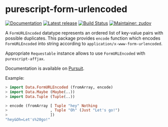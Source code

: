 # purescript-form-urlencoded

[![Documentation](https://pursuit.purescript.org/packages/purescript-form-urlencoded/badge)](http://pursuit.purescript.org/packages/purescript-form-urlencoded)
[![Latest release](http://img.shields.io/bower/v/purescript-form-urlencoded.svg)](https://github.com/purescript-contrib/purescript-form-urlencoded/releases)
[![Build Status](https://travis-ci.org/purescript-contrib/purescript-form-urlencoded.svg?branch=master)](https://travis-ci.org/purescript-contrib/purescript-form-urlencoded)
[![Maintainer: zudov](https://img.shields.io/badge/maintainer-zudov-lightgrey.svg)](https://github.com/zudov)

A `FormURLEncoded` datatype represents an ordered list of key-value pairs
with possible duplicates. This package provides `encode` function which encodes
`FormURLEncoded` into string according to `application/x-www-form-urlencoded`.

Appropriate `Requestable` instance allows to use `FormURLEncoded` with `purescript-affjax`.

Documentation is available on [Pursuit][Pursuit].

[Pursuit]: https://pursuit.purescript.org/packages/purescript-form-urlencoded

Example:

```haskell
> import Data.FormURLEncoded (fromArray, encode)
> import Data.Maybe (Maybe(..))
> import Data.Tuple (Tuple(..))

> encode (fromArray [ Tuple "hey" Nothing
>                   , Tuple "Oh" (Just "Let's go!")
>                   ])
"hey&Oh=Let's%20go!"
```
